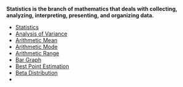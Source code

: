 **Statistics is the branch of mathematics that deals with collecting, analyzing, interpreting, presenting, and organizing data.**

- [Statistics](https://github.com/aw-junaid/Computer-Science/blob/main/Artificial%20Intelligence/Statistics/course/Statistics.md)
- [Analysis of Variance](https://github.com/aw-junaid/Computer-Science/blob/main/Artificial%20Intelligence/Statistics/course/Analysis%20of%20Variance.md)
- [Arithmetic Mean](https://github.com/aw-junaid/Computer-Science/blob/main/Artificial%20Intelligence/Statistics/course/Arithmetic%20Mean.md)
- [Arithmetic Mode](https://github.com/aw-junaid/Computer-Science/blob/main/Artificial%20Intelligence/Statistics/course/Arithmetic%20Mode.md)
- [Arithmetic Range](https://github.com/aw-junaid/Computer-Science/blob/main/Artificial%20Intelligence/Statistics/course/Arithmetic%20Range.md)
- [Bar Graph](https://github.com/aw-junaid/Computer-Science/blob/main/Artificial%20Intelligence/Statistics/course/Bar%20Graph.md)
- [Best Point Estimation](https://github.com/aw-junaid/Computer-Science/blob/main/Artificial%20Intelligence/Statistics/course/Best%20Point%20Estimation.md)
- [Beta Distribution](https://github.com/aw-junaid/Computer-Science/blob/main/Artificial%20Intelligence/Statistics/course/Beta%20Distribution.md)
- 
